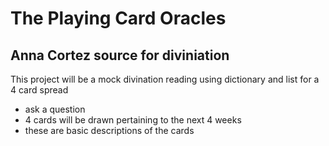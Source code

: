 # The Playing Card Oracles
## Anna Cortez source for diviniation
 This project will be a mock divination reading using dictionary and list for a 4 card spread
* ask a question
* 4 cards will be drawn pertaining to the next 4 weeks
* these are basic descriptions of the cards